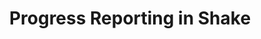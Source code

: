 ---
title: Progress Reporting in Shake
url: http://neilmitchell.blogspot.co.uk/2013/12/progress-reporting-in-shake.html
authors:
- Neil Mitchell
type: article
libraries:
- machines
- Shake
doHaskell-type: blog post
dohaskell-year: 2013
---